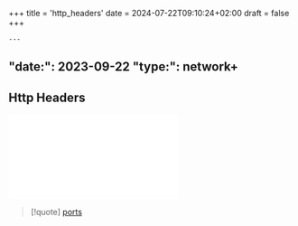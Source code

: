 +++
title = 'http_headers'
date = 2024-07-22T09:10:24+02:00
draft = false
+++

    ---
"date:": 2023-09-22
"type:": network+
---
## Http Headers 


![Etag](/Etag.md)




>[!quote] [ports](/ports/ports.md)